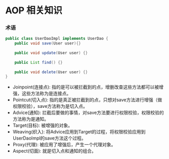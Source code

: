 # AOP 相关知识

### 术语
````java
public class UserDaoImpl implements UserDao {
    public void save(User user){}
    
    public void update(User user) {}
    
    public List find() {}
    
    public void delete(User user) {}
}
````
- Joinpoint(连接点): 指的是可以被拦截到的点，增删改查这些方法都可以被增强，这些方法称为是连接点。
- Pointcut(切入点): 指的是真正被拦截到的点，只想对save方法进行增强（做权限校验），save方法称为是切入点。
- Advice(通知): 拦截后要做的事情，对save方法要进行权限校验，权限校验的方法称为是通知。
- Target(目标): 被增强的对象。
- Weaving(织入): 将Advice应用到Target的过程，将权限校验应用到UserDaoImpl的save方法这个过程。
- Proxy(代理): 被应用了增强后，产生一个代理对象。
- Aspect(切面): 就是切入点和通知的组合。